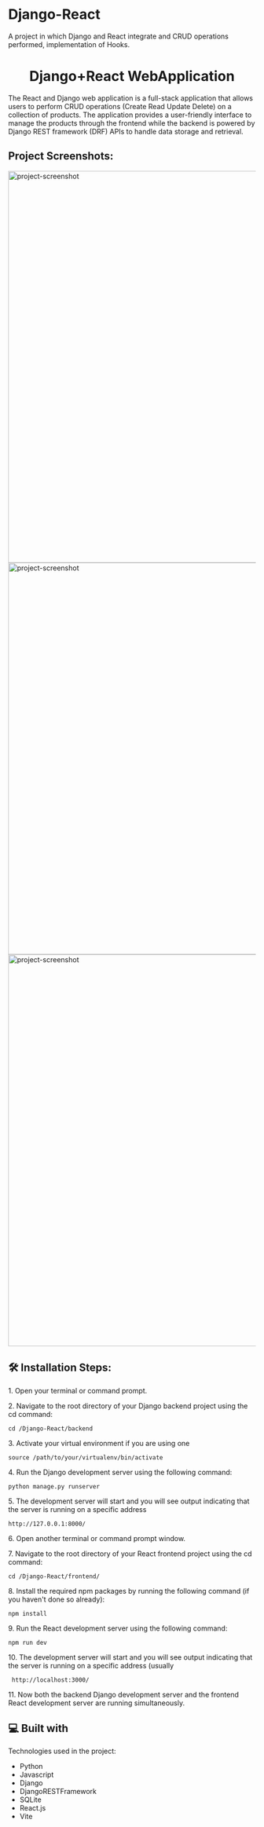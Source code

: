 # Django-React
A project in which Django and React integrate and CRUD operations performed, implementation of Hooks.

<h1 align="center" id="title">Django+React WebApplication</h1>

<p id="description">The React and Django web application is a full-stack application that allows users to perform CRUD operations (Create Read Update Delete) on a collection of products. The application provides a user-friendly interface to manage the products through the frontend while the backend is powered by Django REST framework (DRF) APIs to handle data storage and retrieval.</p>

<h2>Project Screenshots:</h2>

<img src="https://github.com/shiv30310/Django-React/blob/main/images/home%20page.png" alt="project-screenshot" width="1916" height="798/">

<img src="https://github.com/shiv30310/Django-React/blob/main/images/products.png" alt="project-screenshot" width="1916" height="798/">

<img src="https://github.com/shiv30310/Django-React/blob/main/images/searchProducts.png" alt="project-screenshot" width="1916" height="798/">

<h2>🛠️ Installation Steps:</h2>

<p>1. Open your terminal or command prompt.</p>

<p>2. Navigate to the root directory of your Django backend project using the cd command:</p>

```
cd /Django-React/backend
```

<p>3. Activate your virtual environment if you are using one</p>

```
source /path/to/your/virtualenv/bin/activate
```

<p>4. Run the Django development server using the following command:</p>

```
python manage.py runserver
```

<p>5. The development server will start and you will see output indicating that the server is running on a specific address</p>

```
http://127.0.0.1:8000/
```

<p>6. Open another terminal or command prompt window.</p>

<p>7. Navigate to the root directory of your React frontend project using the cd command:</p>

```
cd /Django-React/frontend/
```

<p>8. Install the required npm packages by running the following command (if you haven't done so already):</p>

```
npm install
```

<p>9. Run the React development server using the following command:</p>

```
npm run dev
```

<p>10. The development server will start and you will see output indicating that the server is running on a specific address (usually</p>

```
 http://localhost:3000/
```

<p>11. Now both the backend Django development server and the frontend React development server are running simultaneously.</p>

  
  
<h2>💻 Built with</h2>

Technologies used in the project:

*   Python
*   Javascript
*   Django
*   DjangoRESTFramework
*   SQLite
*   React.js
*   Vite
